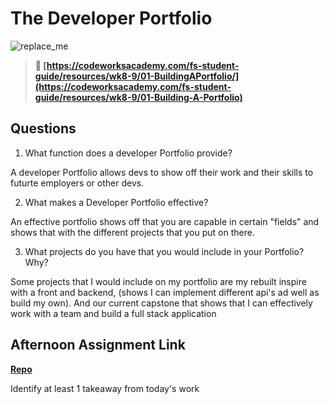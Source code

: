 # The Developer Portfolio

![replace_me](https://codeworks.blob.core.windows.net/public/assets/img/illustrations/placeholder.svg)

> **📖 [https://codeworksacademy.com/fs-student-guide/resources/wk8-9/01-BuildingAPortfolio/](https://codeworksacademy.com/fs-student-guide/resources/wk8-9/01-Building-A-Portfolio)**

## Questions

1. What function does a developer Portfolio provide?

A developer Portfolio allows devs to show off their work and their skills to futurte employers or other devs.

2. What makes a Developer Portfolio effective?

An effective portfolio shows off that you are capable in certain "fields" and shows that with the different projects that you put on there.

3. What projects do you have that you would include in your Portfolio? Why?

Some projects that I would include on my portfolio are my rebuilt inspire with a front and backend, (shows I can implement different api's ad well as build my own). And our current capstone that shows that I can effectively work with a team and build a full stack application

## Afternoon Assignment Link

**[Repo](https://github.com/garrett-adamss/<ASSIGNMENT_REPO>)**

Identify at least 1 takeaway from today's work
